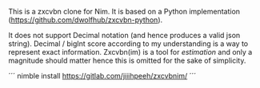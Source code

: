 This is a zxcvbn clone  for Nim. It is based on a Python implementation (https://github.com/dwolfhub/zxcvbn-python).  

It does not support Decimal notation (and hence produces  a valid json string). Decimal / bigInt score according to my understanding is a way to represent exact information. Zxcvbn(im) is a tool for *estimation* and only a magnitude should matter hence this is omitted for the sake of simplicity.

´´´
nimble install https://gitlab.com/jiiihpeeh/zxcvbnim/
´´´
